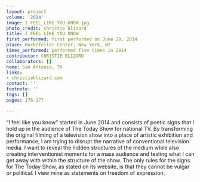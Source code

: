 ```yaml
---
layout: project
volume: '2014'
image: I_FEEL_LIKE_YOU_KNOW.jpg
photo_credit: Christie Blizard
title: I FEEL LIKE YOU KNOW
first_performed: first performed on June 28, 2014
place: Rockefeller Center, New York, NY
times_performed: performed five times in 2014
contributor: CHRISTIE BLIZARD
collaborators: []
home: San Antonio, TX
links:
- christieblizard.com
contact: ''
footnote: ''
tags: []
pages: 176-177

---
```


“I feel like you know” started in June 2014 and consists of poetic signs that I hold up in the audience of The Today Show for national TV. By transforming the original filming of a television show into a place of artistic exhibition and performance, I am trying to disrupt the narrative of conventional television media. I want to reveal the hidden structures of the medium while also creating interventionist moments for a mass audience and testing what I can get away with within the structure of the show. The only rules for the signs for The Today Show, as stated on its website, is that they cannot be vulgar or political. I view mine as statements on freedom of expression.
